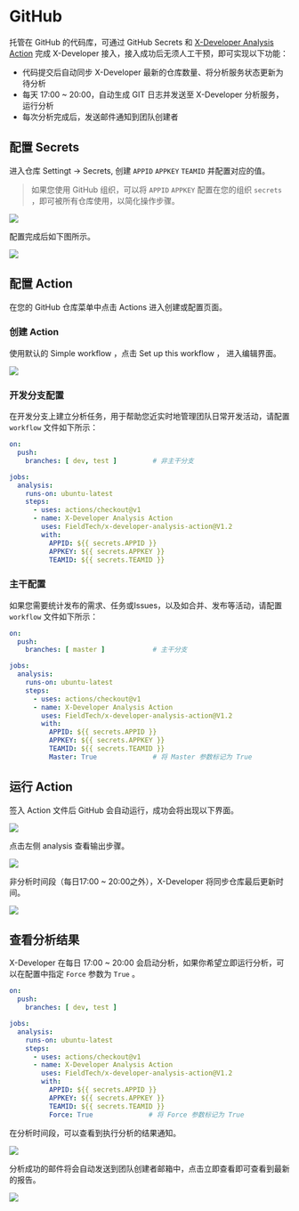 # GitHub

托管在 GitHub 的代码库，可通过 GitHub Secrets 和 [X-Developer Analysis Action](https://github.com/marketplace/actions/x-developer-analysis-action) 完成 X-Developer 接入，接入成功后无须人工干预，即可实现以下功能：

- 代码提交后自动同步 X-Developer 最新的仓库数量、将分析服务状态更新为待分析
- 每天 17:00 ~ 20:00，自动生成 GIT 日志并发送至 X-Developer 分析服务，运行分析
- 每次分析完成后，发送邮件通知到团队创建者

## 配置 Secrets

进入仓库 Settingt -> Secrets, 创建 `APPID` `APPKEY` `TEAMID` 并配置对应的值。

> 如果您使用 GitHub 组织，可以将 `APPID` `APPKEY` 配置在您的组织 `secrets` ，即可被所有仓库使用，以简化操作步骤。

![](../_media/github-appid.png)

配置完成后如下图所示。

![](../_media/github-secrets.png)

## 配置 Action

在您的 GitHub 仓库菜单中点击 Actions 进入创建或配置页面。

### 创建 Action

使用默认的 Simple workflow ，点击 Set up this workflow ， 进入编辑界面。

![](../_media/github-add-action.png)

### 开发分支配置

在开发分支上建立分析任务，用于帮助您近实时地管理团队日常开发活动，请配置 `workflow` 文件如下所示：

```yaml
on:
  push:
    branches: [ dev, test ]         # 非主干分支

jobs:
  analysis:
    runs-on: ubuntu-latest
    steps:
      - uses: actions/checkout@v1
      - name: X-Developer Analysis Action
        uses: FieldTech/x-developer-analysis-action@V1.2
        with:
          APPID: ${{ secrets.APPID }}
          APPKEY: ${{ secrets.APPKEY }}
          TEAMID: ${{ secrets.TEAMID }}
```

### 主干配置

如果您需要统计发布的需求、任务或Issues，以及如合并、发布等活动，请配置 `workflow` 文件如下所示：

```yaml
on:
  push:
    branches: [ master ]            # 主干分支

jobs:
  analysis:
    runs-on: ubuntu-latest
    steps:
      - uses: actions/checkout@v1
      - name: X-Developer Analysis Action
        uses: FieldTech/x-developer-analysis-action@V1.2
        with:
          APPID: ${{ secrets.APPID }}
          APPKEY: ${{ secrets.APPKEY }}
          TEAMID: ${{ secrets.TEAMID }}
          Master: True              # 将 Master 参数标记为 True
```

## 运行 Action

签入 Action 文件后 GitHub 会自动运行，成功会将出现以下界面。

![](../_media/github-action-success.png)

点击左侧 analysis 查看输出步骤。

![](../_media/github-action-steps.png)

非分析时间段（每日17:00 ~ 20:00之外），X-Developer 将同步仓库最后更新时间。

![](../_media/github-action-result.png)

## 查看分析结果

X-Developer 在每日 17:00 ~ 20:00 会启动分析，如果你希望立即运行分析，可以在配置中指定 `Force` 参数为 `True` 。

```yaml
on:
  push:
    branches: [ dev, test ]

jobs:
  analysis:
    runs-on: ubuntu-latest
    steps:
      - uses: actions/checkout@v1
      - name: X-Developer Analysis Action
        uses: FieldTech/x-developer-analysis-action@V1.2
        with:
          APPID: ${{ secrets.APPID }}
          APPKEY: ${{ secrets.APPKEY }}
          TEAMID: ${{ secrets.TEAMID }}
          Force: True              # 将 Force 参数标记为 True
```

在分析时间段，可以查看到执行分析的结果通知。

![](../_media/github-action-analysis-result.png)

分析成功的邮件将会自动发送到团队创建者邮箱中，点击立即查看即可查看到最新的报告。

![](../_media/analysis-notice.png)